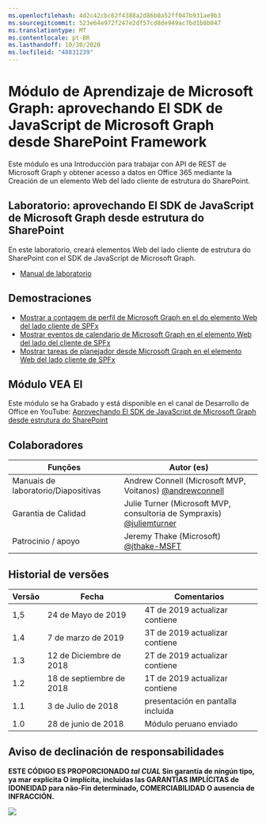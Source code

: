 ```yaml
---
ms.openlocfilehash: 4d2c42cbc62f4388a2d86b0a52ff047b931ae9b3
ms.sourcegitcommit: 523e64e972f247e2df57cd8de949ac7bd1b8b047
ms.translationtype: MT
ms.contentlocale: pt-BR
ms.lasthandoff: 10/30/2020
ms.locfileid: "48831239"
---
```

# <a name="mdulo-de-aprendizaje-de-microsoft-graph-aprovechando-el-sdk-de-javascript-de-microsoft-graph-desde-sharepoint-framework"></a>Módulo de Aprendizaje de Microsoft Graph: aprovechando El SDK de JavaScript de Microsoft Graph desde SharePoint Framework

Este módulo es una Introducción para trabajar con API de REST de Microsoft Graph y obtener acesso a datos en Office 365 mediante la Creación de un elemento Web del lado cliente de estrutura do SharePoint.

## <a name="laboratorio-aprovechando-el-sdk-de-javascript-de-microsoft-graph-desde-sharepoint-framework"></a>Laboratorio: aprovechando El SDK de JavaScript de Microsoft Graph desde estrutura do SharePoint

En este laboratorio, creará elementos Web del lado cliente de estrutura do SharePoint con el SDK de JavaScript de Microsoft Graph.

- [Manual de laboratorio](./Lab.md)

## <a name="demostraciones"></a>Demostraciones

- [Mostrar a contagem de perfil de Microsoft Graph en el do elemento Web del lado cliente de SPFx](./Demos/01-personal-info)
- [Mostrar eventos de calendario de Microsoft Graph en el elemento Web del lado del cliente de SPFx](./Demos/02-events)
- [Mostrar tareas de planejador desde Microsoft Graph en el elemento Web del lado cliente de SPFx](./Demos/03-tasks)

## <a name="vea-el-mdulo"></a>Módulo VEA El

Este módulo se ha Grabado y está disponible en el canal de Desarrollo de Office en YouTube: [Aprovechando El SDK de JavaScript de Microsoft Graph desde estrutura do SharePoint](https://www.youtube.com/watch?v=U1JrBwP3vc8)

## <a name="colaboradores"></a>Colaboradores

| Funções | Autor (es) |
| -------------------- | --------------------------------------------------------------------------------------------- |
|  Manuais de laboratorio/Diapositivas | Andrew Connell (Microsoft MVP, Voitanos) [@andrewconnell](//github.com/andrewconnell) |
| Garantía de Calidad | Julie Turner (Microsoft MVP, consultoria de Sympraxis) [@juliemturner](//github.com/juliemturner) |
| Patrocinio / apoyo | Jeremy Thake (Microsoft) [@jthake-MSFT](//github.com/jthake-msft) |

## <a name="historial-de-versiones"></a>Historial de versões

| Versão | Fecha | Comentarios |
| ------- | ------------------ | ---------------------- |
| 1,5 | 24 de Mayo de 2019 | 4T de 2019 actualizar contiene |
| 1.4 | 7 de marzo de 2019 | 3T de 2019 actualizar contiene |
| 1.3 | 12 de Diciembre de 2018 | 2T de 2019 actualizar contiene |
| 1.2 | 18 de septiembre de 2018 | 1T de 2019 actualizar contiene |
| 1.1 | 3 de Julio de 2018 | presentación en pantalla incluida |
| 1.0 | 28 de junio de 2018 | Módulo peruano enviado |

## <a name="aviso-de-declinacin-de-responsabilidades"></a>Aviso de declinación de responsabilidades

**ESTE CÓDIGO ES PROPORCIONADO _tal CUAL_ Sin garantía de ningún tipo, ya mar explícita O implícita, incluidas las GARANTÍAS IMPLÍCITAS de IDONEIDAD para não-Fin determinado, COMERCIABILIDAD O ausencia de INFRACCIÓN.**

<img src="https://telemetry.sharepointpnp.com/msgraph-training-spfx" />
